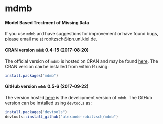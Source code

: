 # mdmb
#### Model Based Treatment of Missing Data


If you use `mdmb` and have suggestions for improvement or have found bugs, please email me at robitzsch@ipn.uni.kiel.de.

#### CRAN version `mdmb` 0.4-15 (2017-08-20)

The official version of `mdmb` is hosted on CRAN and may be found [here](https://cran.r-project.org/package=mdmb). 
The CRAN version can be installed from within R using:

```r
install.packages("mdmb")
```

#### GitHub version `mdmb` 0.5-6 (2017-09-22)

The version hosted [here](https://github.com/alexanderrobitzsch/mdmb) is the development version of `mdmb`. 
The GitHub version can be installed using `devtools` as:

```r
install.packages("devtools")
devtools::install_github("alexanderrobitzsch/mdmb")
```
